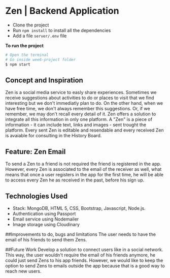 # Zen | Backend Application

- Clone the project
- Run `npm install` to install all the dependencies
- Add a file `server/.env` file

**To run the project**
```sh
# Open the terminal
# Go inside wee6-project folder
$ npm start 
```

## Concept and Inspiration 
Zen is a social media service to easly share experiences.
Sometimes we receive suggestions about activities to do or places to visit that we find interesting but we don't immediatly plan to do. On the other hand, when we have free time, we don't always remember this suggestions. Or, if we remember, we may don't recall every detail of it. 
Zen offers a solution to integrate all this information in only one platform. A "Zen" is a piece of information - it can include text, links and images - sent trought the platform. Every sent Zen is editable and resendable and every received Zen is avaiable for consulting in the History Board. 

## Feature: Zen Email
To send a Zen to a friend is not required the friend is registered in the app. However, every Zen is associated to the email of the receiver as well, what means that once a user registers in the app for the first time, he will be able to access every Zen he as received in the past, before his sign up. 

## Technologies Used
- Stack: MongoDB, HTML 5, CSS, Bootstrap, Javascript, Node.js.
- Authentication using Passport
- Email service using Nodemailer
- Image storage using Cloudinary

##Improvements to do, bugs and limitations
The user needs to have the email of his friends to send them Zens.

##Future Work
Develop a solution to connect users like in a social network. This way, the user wouldn't require the email of his friends anymore, he could just send Zens to his app friends. However, we would like to keep the option to send Zens to emails outside the app because that is a good way to reach new users. 
